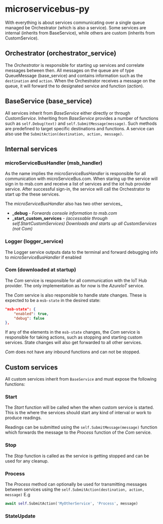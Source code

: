 # microservicebus-py

With everything is about services communicating over a single queue managed be Orchestrator (which is also a service). Some services are internal (inherits from BaseService), while others are custom (inherits from CustomService).

## Orchestrator (orchestrator_service)
The *Orchestrator* is responsible for starting up services and correlate messages between then. All messages on the queue are of type QueueMessage (base_service) and contains information such as the `destination` and `action`. When the Orchestrator receives a message on the queue, it will forward the to designated service and function (*action*).

## BaseService (base_service)
All services inherit from *BaseService* either directly or through *CustomService*. Inheriting from *BaseService* provides a number of functions such as `self.Debug(text)` and `self.SubmitMessage(message)`. Such methods are predefined to target specific destinations and functions. A service can also use the `SubmitAction(destination, action, message)`. 

## Internal services

### microServiceBusHandler (msb_handler)
As the name implies the *microServiceBusHandler* is responsible for all communication with microServiceBus.com. When staring up the service will sign in to msb.com and receive a list of services and the iot hub provider service. After successful sign-in, the service will call the Orchestrator to start up the these services.

The *microServiceBusHandler* also has two other services_
* **_debug** - *Forwards console information to msb.com*
* **_start_custom_services** - *(accessable through self.StartCustomServices) Downloads and starts up all CustomServices (not Com)*

### Logger (logger_service)
The Logger service outputs data to the terminal and forward debugging info to *microServiceBusHandler* if enabled

### Com (downloaded at startup)
The *Com* service is responsible for all communication with the IoT Hub provider. The only implementation as for now is the *AzureIoT* service.

The *Com* service is also responsible to handle state changes. These is expected to be a `msb-state` in the desired state:
```json
"msb-state": {
    "enabled": true,
    "debug": false
},
```
If any of the elements in the `msb-state` changes, the *Com* service is responsible for taking actions, such as stopping and starting custom services. State changes will also get forwarded to all other services.

*Com* does not have any inbound functions and can not be stopped.

## Custom services
All custom services inherit from `BaseService` and must expose the following functions:

### Start
The *Start* function will be called when the when custom service is started. This is the where the services should start any kind of interval or work to produce readings.

Readings can be submitted using the `self.SubmitMessage(message)` function which forwards the message to the *Process* function of the *Com* service.

### Stop
The *Stop* function is called as the service is getting stopped and can be used for any cleanup.

### Process
The *Process* method can optionally be used for transmitting messages between services using the `self.SubmitAction(destination, action, message)` E.g
```python
await self.SubmitAction('MyOtherService', 'Process', message)
```

### StateUpdate

